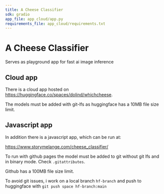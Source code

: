 ```yaml
---
title: A Cheese Classifier
sdk: gradio
app_file: app_cloud/app.py
requirements_file: app_cloud/requirements.txt
---
```



# A Cheese Classifier


Serves as playground app for fast ai image inference


## Cloud app
There is a cloud app hosted on  https://huggingface.co/spaces/dolind/whichcheese.

The models must be added with git-lfs as huggingface has a 10MB file size limit.

## Javascript app
In addition there is a javascript app, which can be run at:

https://www.storymelange.com/cheese_classifier/


To run with github pages the model must be added to git without git lfs and in binary mode.
Check `.gitattributes`.

Github has a 100MB file size limit.

To avoid git issues, i work on a local branch `hf-branch` and push to huggingface with `git push space hf-branch:main`